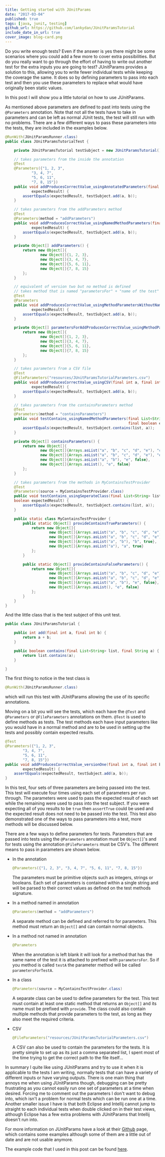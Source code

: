 ```yaml
---
title: Getting started with JUnitParams
date: "2017-03-04"
published: true
tags: [java, junit, testing]
github_url: https://github.com/lankydan/JUnitParamsTutorial
include_date_in_url: true
cover_image: blog-card.png
---
```


Do you write enough tests? Even if the answer is yes there might be some scenarios where you could add a few more to cover extra possibilities. But do you really want to go through the effort of having to write out another test for the extra inputs you are going to test? JUnitParams provides a solution to this, allowing you to write fewer individual tests while keeping the coverage the same. It does so by defining parameters to pass into each test and then you use these parameters to replace what would have originally been static values.

In this post I will show you a little tutorial on how to use JUnitParams.

As mentioned above parameters are defined to past into tests using the `@Parameters` annotation. Note that not all the tests have to take in parameters and can be left as normal JUnit tests, the test will still run with no problems. There are a few different ways to pass these parameters into the tests, they are included in the examples below.

```java
@RunWith(JUnitParamsRunner.class)
public class JUnitParamsTutorialTest {

    private JUnitParamsTutorial testSubject = new JUnitParamsTutorial();

    // takes parameters from the inside the annotation
    @Test
    @Parameters({"1, 2, 3",
            "3, 4, 7",
            "5, 6, 11",
            "7, 8, 15"})
    public void addProducesCorrectValue_usingAnnotatedParameters(final int a, final int b, final int
            expectedResult) {
        assertEquals(expectedResult, testSubject.add(a, b));
    }

    // takes parameters from the addParameters method
    @Test
    @Parameters(method = "addParameters")
    public void addProducesCorrectValue_usingNamedMethodParameters(final int a, final int b, final int
            expectedResult) {
        assertEquals(expectedResult, testSubject.add(a, b));
    }

    private Object[] addParameters() {
        return new Object[]{
                new Object[]{1, 2, 3},
                new Object[]{3, 4, 7},
                new Object[]{5, 6, 11},
                new Object[]{7, 8, 15}
        };
    }

    // equivalent of version two but no method is defined
    // takes method that is named "parametersFor" + "name of the test"
    @Test
    @Parameters
    public void addProducesCorrectValue_usingMethodParametersWithoutName(final int a, final int b, final int
            expectedResult) {
        assertEquals(expectedResult, testSubject.add(a, b));
    }

    private Object[] parametersForAddProducesCorrectValue_usingMethodParametersWithoutName() {
        return new Object[]{
                new Object[]{1, 2, 3},
                new Object[]{3, 4, 7},
                new Object[]{5, 6, 11},
                new Object[]{7, 8, 15}
        };
    }

    // takes parameters from a CSV file
    @Test
    @FileParameters("resources/JUnitParamsTutorialParameters.csv")
    public void addProducesCorrectValue_usingCSV(final int a, final int b, final int
            expectedResult) {
        assertEquals(expectedResult, testSubject.add(a, b));
    }

    // takes parameters from the containsParameters method
    @Test
    @Parameters(method = "containsParameters")
    public void testContains_usingNamedMethodParameters(final List<String> list, final String a,
                                                        final boolean expectedResult) {
        assertEquals(expectedResult, testSubject.contains(list, a));
    }

    private Object[] containsParameters() {
        return new Object[]{
                new Object[]{Arrays.asList("a", "b", "c", "d", "e"), "c", true},
                new Object[]{Arrays.asList("a", "b", "c", "d", "e"), "e", true},
                new Object[]{Arrays.asList("a", "b"), "e", false},
                new Object[]{Arrays.asList(), "e", false}
        };
    }

    // takes parameters from the methods in MyContainsTestProvider
    @Test
    @Parameters(source = MyContainsTestProvider.class)
    public void testContains_usingSeperateClass(final List<String> list, final String a, final
    boolean expectedResult) {
        assertEquals(expectedResult, testSubject.contains(list, a));
    }

    public static class MyContainsTestProvider {
        public static Object[] provideContainsTrueParameters() {
            return new Object[]{
                    new Object[]{Arrays.asList("a", "b", "c", "d", "e"), "c", true},
                    new Object[]{Arrays.asList("a", "b", "c", "d", "e"), "e", true},
                    new Object[]{Arrays.asList("a", "b"), "b", true},
                    new Object[]{Arrays.asList("a"), "a", true}
            };
        }

        public static Object[] provideContainsFalseParameters() {
            return new Object[]{
                    new Object[]{Arrays.asList("a", "b", "c", "d", "e"), "f", false},
                    new Object[]{Arrays.asList("a", "b", "c", "d", "e"), "z", false},
                    new Object[]{Arrays.asList("a", "b"), "e", false},
                    new Object[]{Arrays.asList(), "e", false}
            };
        }
    }
}
```

And the little class that is the test subject of this unit test.

```java
public class JUnitParamsTutorial {

    public int add(final int a, final int b) {
        return a + b;
    }

    public boolean contains(final List<String> list, final String a) {
        return list.contains(a);
    }

}
```

The first thing to notice in the test class is

```java
@RunWith(JUnitParamsRunner.class)
```

which will run this test with JUnitParams allowing the use of its specific annotations.

Moving on a bit you will see the tests, which each have the `@Test` and `@Parameters` or `@FileParameters` annotations on them. `@Test` is used to define methods as tests. The test methods each have input parameters like you would have in a normal method and are to be used in setting up the tests and possibly contain expected results.

```java
@Test
@Parameters({"1, 2, 3",
        "3, 4, 7",
        "5, 6, 11",
        "7, 8, 15"})
public void addProducesCorrectValue_versionOne(final int a, final int b, final int
        expectedResult) {
    assertEquals(expectedResult, testSubject.add(a, b));
}
```

In this test, four sets of three parameters are being passed into the test. This test will execute four times using each set of parameters per run through. The parameters were used to pass the expected result of each set while the remaining were used to pass into the test subject. If you were expecting all of you results to be `true` then `assertTrue` could be used and the expected result does not need to be passed into the test. This test also demonstrated one of the ways to pass parameters into a test, more methods will be discussed below.

There are a few ways to define parameters for tests. Parameters that are passed into tests using the `@Parameters` annotation must be `Object[]`'s and for tests using the annotation `@FileParameters` must be CSV's. The different means to pass in parameters are shown below.

- In the annotation

  ```java
  @Parameters({"1, 2, 3", "3, 4, 7", "5, 6, 11", "7, 8, 15"})
  ```

  The parameters must be primitive objects such as integers, strings or booleans. Each set of parameters is contained within a single string and will be parsed to their correct values as defined on the test methods signature.

- In a method named in annotation

  ```java
  @Parameters(method = "addParameters")
  ```

  A separate method can be defined and referred to for parameters. This method must return an `Object[]` and can contain normal objects.

- In a method not named in annotation

  ```java
  @Parameters
  ```

  When the annotation is left blank it will look for a method that has the same name of the test it is attached to prefixed with `parametersFor`. So if you method is called `testA` the parameter method will be called `parametersForTestA`.

- In a class

  ```java
  @Parameters(source = MyContainsTestProvider.class)
  ```

  A separate class can be used to define parameters for the test. This test must contain at least one static method that returns an `Object[]` and its name must be prefixed with `provide`. The class could also contain multiple methods that provide parameters to the test, as long as they also meet the required criteria.

- CSV

  ```java
  @FileParameters("resources/JUnitParamsTutorialParameters.csv")
  ```

  A CSV can also be used to contain the parameters for the tests. It is pretty simple to set up as its just a comma separated list, I spent most of the time trying to get the correct path to the file itself...

In summary I quite like using JUnitParams and try to use it when it is applicable to the tests I am writing, normally tests that can have a variety of different inputs or have varying outputs. There is one main thing that annoys me when using JUnitParams though, debugging can be pretty frustrating as you cannot easily run one set of parameters at a time when desired. Forcing me to comment out the parameters I don't want to debug into, which isn't a problem for normal tests which can be run one at a time. Another smaller issue I have is that both Eclipse and Intellij cannot jump to straight to each individual tests when double clicked on in their test views, although Eclipse has a few extra problems with JUnitParams that Intellij doesn't run into.

For more information on JUnitParams have a look at their [Github](https://github.com/Pragmatists/JUnitParams) page, which contains some examples although some of them are a little out of date and are not usable anymore.

The example code that I used in this post can be found [here](https://github.com/lankydan/JUnitParamsTutorial).

 